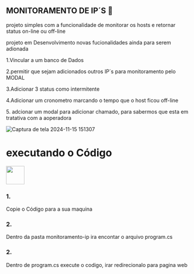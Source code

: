 ## MONITORAMENTO DE IP´S 🛜
<p>projeto simples com a funcionalidade de monitorar os hosts e retornar status on-line ou off-line </p>
<p>projeto em Desenvolvimento novas fucionalidades ainda para serem adionada</p>
<p> 1.Vincular a um banco de Dados</p>
<p> 2.permitir que sejam adicionados outros IP´s para monitoramento pelo MODAL</p>
<p> 3.Adicionar 3 status como intermitente</p>
<p> 4.Adicionar um cronometro marcando o tempo que o host ficou off-line</p>
<p> 5. adcionar um modal para adicionar chamado, para sabermos que esta em tratativa com a aoperadora </p>

![Captura de tela 2024-11-15 151307](https://github.com/user-attachments/assets/caa0f37a-5be6-4893-aff5-02919b923241)

<div style="justify-content: space-between;">  <h1> executando o Código </h1>  <img src="https://github.com/user-attachments/assets/30e4d5e6-0e1b-41ee-97ee-170724ca7d9d" width="50"> </div>


<p> <h3>1.</h3> Copie o Código para a sua maquina </p>
<p> <h3>2.</h3> Dentro da pasta monitoramento-ip ira encontar o arquivo program.cs </p>
<p> <h3>2.</h3> Dentro de program.cs execute o codigo, irar redirecionalo para pagina web </p>
